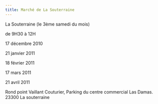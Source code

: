 ```yaml
---
title: Marché de La Souterraine
---
```


La Souterraine (le 3ème samedi du mois)

de 9H30 à 12H

17 décembre 2010

21 janvier 2011

18 février 2011

17 mars 2011

21 avril 2011
	



Rond point Vaillant Couturier, Parking du centre commercial Las Damas.  23300 La souterraine 
